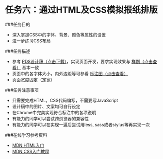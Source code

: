 # 任务六：通过HTML及CSS模拟报纸排版
###任务目的
* 深入掌握CSS中的字体、背景、颜色等属性的设置
* 进一步练习CSS布局

###任务描述
* 参考 [PDS设计稿（点击下载）](http://7xrp04.com1.z0.glb.clouddn.com/task_1_6_1.psd)，实现页面开发，要求实现效果与 [样例（点击查看）](https://johnchow2017.github.io/JohnChow-demo/img/task_1_6_2.jpg) 基本一致
* 页面中的各字体大小，内外边距等可参看 [标注图（点击查看）](https://johnchow2017.github.io/JohnChow-demo/img/task_1_6_3.jpg)
* 页面宽度固定（定宽）

###任务注意事项

* 只需要完成HTML，CSS代码编写，不需要写JavaScript
* 设计稿中的图片、文案均可自行设定
* 在Chrome中完美实现符合标注中的各项说明
* 有能力的同学可以尝试跨浏览器的兼容性
* 有能力的同学可以在实现一遍后尝试用less, sass或者stylus等再实现一次

###在线学习参考资料

* [MDN HTML入门](https://developer.mozilla.org/zh-CN/docs/Web/Guide/HTML/Introduction)
* [MDN CSS入门教程](https://developer.mozilla.org/zh-CN/docs/Web/Guide/CSS/Getting_started)
